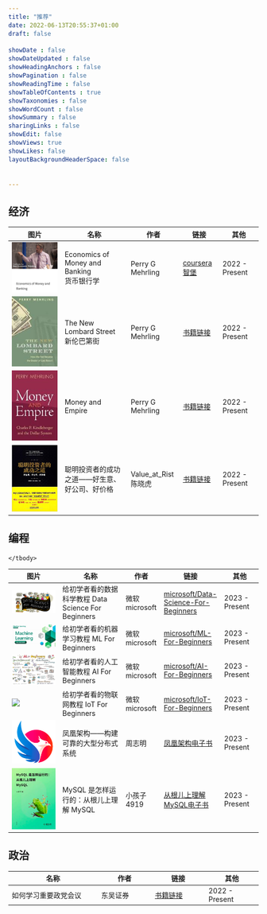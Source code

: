 ```yaml
---
title: "推荐"
date: 2022-06-13T20:55:37+01:00
draft: false

showDate : false
showDateUpdated : false
showHeadingAnchors : false
showPagination : false
showReadingTime : false
showTableOfContents : true
showTaxonomies : false
showWordCount : false
showSummary : false
sharingLinks : false
showEdit: false
showViews: true
showLikes: false
layoutBackgroundHeaderSpace: false


---
```



## 经济

<table>
    <thead>
        <tr>
            <th style="width: 20%">图片</th>
            <th style="width: 25%">名称</th>
            <th style="width: 15%">作者</th>
            <th style="width: 15%">链接</th>
            <th style="width: 15%">其他</th>
        </tr>
    </thead>
    <tbody>
        <tr>
            <td><img src="economy/economics of money and banking.png" alt="economics of money and banking"/></td>
            <td>Economics of Money and Banking <br/>   货币银行学</td>
            <td>Perry G Mehrling</td>
            <td>
                <a href="https://www.coursera.org/learn/money-banking" target="_blank">coursera</a>
                <br/>  
                <a href="https://wisburg.com/videos?page=1&k=&tagid=79" target="_blank">智堡</a>
            </td>
            <td >2022 - Present</td>
        </tr>
        <tr>
            <td><img src="economy/The New Lombard Street.jpeg" alt="The New Lombard Street"/></td>
            <td>The New Lombard Street <br/> 新伦巴第街</td>
            <td>Perry G Mehrling</td>
            <td><a href="economy/Perry Mehrling - The New Lombard Street.pdf" >书籍链接</a></td>
            <td >2022 - Present</td>
        </tr>
        <tr>
            <td><img src="economy/Money and Empire.jpeg" alt="Money and Empire"/></td>
            <td>Money and Empire</td>
            <td>Perry G Mehrling</td>
            <td><a href="economy/Perry Mehrling - Money and Empire.pdf" target="_blank">书籍链接</a></td>
            <td >2022 - Present</td>
        </tr>
        <tr>
             <td><img src="economy/value_at_risk.jpg" alt="聪明投资者的成功之道——好生意、好公司、好价格"/></td>
             <td>聪明投资者的成功之道——好生意、好公司、好价格</td>
             <td>Value_at_Rist 陈晓虎</td>
             <td><a href="economy/聪明投资者的成功之道——好生意、好公司、好价格.pdf" target="_blank">书籍链接</a></td>
             <td >2022 - Present</td>
        </tr>
    </tbody>

</table>

## 编程

<table>
    <thead>
        <tr>
            <th style="width: 20%">图片</th>
            <th style="width: 25%">名称</th>
            <th style="width: 15%">作者</th>
            <th style="width: 15%">链接</th>
            <th style="width: 15%">其他</th>
        </tr>
    </thead>
    <tbody>
        <tr>
            <td><img src="coding/Data-Science-For-Beginners.png"/></td>
            <td>给初学者看的数据科学教程 Data Science For Beginners</td>
            <td>微软 microsoft</td>
            <td><a href="https://microsoft.github.io/Data-Science-For-Beginners/#/" target="_blank">microsoft/Data-Science-For-Beginners</a></td>
            <td >2023 - Present</td>
        </tr>
        <tr>
            <td><img src="coding/ML-For-Beginners.png"/></td>
            <td>给初学者看的机器学习教程 ML For Beginners</td>
            <td>微软 microsoft</td>
            <td><a href="https://microsoft.github.io/ML-For-Beginners/#/" target="_blank">microsoft/ML-For-Beginners</a></td>
            <td >2023 - Present</td>
        </tr>
        <tr>
            <td><img src="coding/AI-For-Beginners.png"/></td>
            <td>给初学者看的人工智能教程 AI For Beginners</td>
            <td>微软 microsoft</td>
            <td><a href="https://microsoft.github.io/AI-For-Beginners/" target="_blank">microsoft/AI-For-Beginners</a></td>
            <td >2023 - Present</td>
        </tr>
        <tr>
            <td><img src="coding/IoT-For-Beginners.png"/></td>
            <td>给初学者看的物联网教程 IoT For Beginners</td>
            <td>微软 microsoft</td>
            <td><a href="https://microsoft.github.io/IoT-For-Beginners/" target="_blank">microsoft/IoT-For-Beginners</a></td>
            <td >2023 - Present</td>
        </tr>
        <tr>
            <td><img src="coding/icyfenix.png"/></td>
            <td>凤凰架构——构建可靠的大型分布式系统</td>
            <td>周志明</td>
            <td><a href="https://icyfenix.cn/" target="_blank">凤凰架构电子书</a></td>
            <td >2023 - Present</td>
        </tr>
        <tr>
            <td><img src="coding/从根儿上理解 MySQL.png"/></td>
            <td>MySQL 是怎样运行的：从根儿上理解 MySQL</td>
            <td>小孩子4919</td>
            <td><a href="https://relph1119.github.io/mysql-learning-notes/#/" target="_blank">从根儿上理解MySQL电子书</a></td>
            <td >2023 - Present</td>
        </tr>

    </tbody>
</table>

## 政治

<table>
    <thead>
        <tr>
            <th style="width: 25%">名称</th>
            <th style="width: 15%">作者</th>
            <th style="width: 15%">链接</th>
            <th style="width: 15%">其他</th>
        </tr>
    </thead>
    <tbody>
        <tr>
            <td>如何学习重要政党会议</td>
            <td>东吴证券</td>
            <td><a href="polity/中国政策系列一：如何学习重要党政会议.pdf" target="_blank">书籍链接</a></td>
            <td >2022 - Present</td>
        </tr>
    </tbody>
</table>